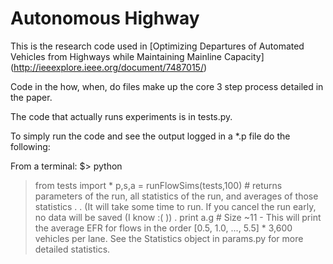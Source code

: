 # Autonomous Highway
This is the research code used in [Optimizing Departures of Automated Vehicles from Highways while Maintaining Mainline Capacity] (http://ieeexplore.ieee.org/document/7487015/)

Code in the how, when, do files make up the core 3 step process detailed in the paper.

The code that actually runs experiments is in tests.py.

To simply run the code and see the output logged in a *.p file do the following:

From a terminal:
$> python
>from tests import *
>p,s,a = runFlowSims(tests,100) # returns parameters of the run, all statistics of the run, and averages of those statistics
.
. (It will take some time to run. If you cancel the run early, no data will be saved (I know :( ))
.
> print a.g # Size ~11 - This will print the average EFR for flows in the order [0.5, 1.0, ..., 5.5] * 3,600 vehicles per lane. See the Statistics object in params.py for more detailed statistics. 


